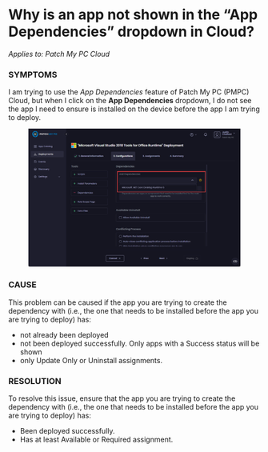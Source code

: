 # Why is an app not shown in the “App Dependencies” dropdown in Cloud?

_Applies to: Patch My PC Cloud_

### SYMPTOMS

I am trying to use the _App Dependencies_ feature of Patch My PC (PMPC) Cloud, but when I click on the **App Dependencies** dropdown, I do not see the app I need to ensure is installed on the device before the app I am trying to deploy.

<figure><img src="/_images/gitbook/image%20%282274%29.png" alt="Required app missing from the “App Dependencies” dropdown"><figcaption></figcaption></figure>

### CAUSE

This problem can be caused if the app you are trying to create the dependency with (i.e., the one that needs to be installed before the app you are trying to deploy) has:

* not already been deployed
* not been deployed successfully. Only apps with a Success status will be shown
* only Update Only or Uninstall assignments.

### RESOLUTION

To resolve this issue, ensure that the app you are trying to create the dependency with (i.e., the one that needs to be installed before the app you are trying to deploy) has:

* Been deployed successfully.
* Has at least Available or Required assignment.
